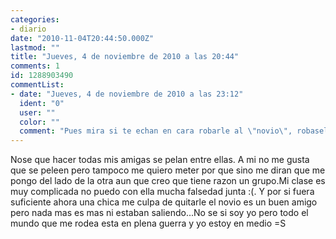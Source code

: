 ```yaml
---
categories:
- diario
date: "2010-11-04T20:44:50.000Z"
lastmod: ""
title: "Jueves, 4 de noviembre de 2010 a las 20:44"
comments: 1
id: 1288903490
commentList:
- date: "Jueves, 4 de noviembre de 2010 a las 23:12"
  ident: "0"
  user: ""
  color: ""
  comment: "Pues mira si te echan en cara robarle al \"novio\", robaselo pero de verdad. Ya que es tan amigo piensalo, no sientes nada por el? Te vendria bien un giro en este momento y en chico podria ser tu solucion...  \n  \nY si no, intenta comprender cual es el problema para mantenerte al margen de el. Lo mejor que puedes hacer es no mojarte, al menos si no va contigo"
---
```


Nose que hacer todas mis amigas se pelan entre ellas. A mi no me gusta que se peleen pero tampoco me quiero meter por que sino me diran que me pongo del lado de la otra aun que creo que tiene razon un grupo.Mi clase es muy complicada no puedo con ella mucha falsedad junta :(. Y por si fuera suficiente ahora una chica me culpa de quitarle el novio es un buen amigo pero nada mas es mas ni estaban saliendo...No se si soy yo pero todo el mundo que me rodea esta en plena guerra y yo estoy en medio =S